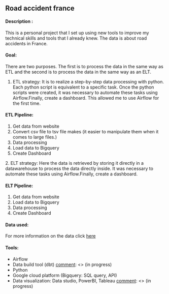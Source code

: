 ## Road accident france


#### Description :
This is a personal project that I set up using new tools to improve my technical skills and tools that I already knew.
The data is about road accidents in France.

#### Goal:
There are two purposes. The first is to process the data in the same way as ETL and the second is to process the data in the same way as an ELT.

1. ETL strategy: It is to realize a step-by-step data processing with python. Each python script is equivalent to a specific task.
Once the python scripts were created, it was necessary to automate these tasks using Airflow.Finally, create a dashboard. 
This allowed me to use Airflow for the first time.

#### ETL Pipeline:
1. Get data from website
2. Convert csv file to tsv file makes (it easier to manipulate them when it comes to large files.)
3. Data processing
4. Load data to Bigquery
5. Create Dashboard

[comment]: <> (ELT strategy in progress)
2. ELT strategy: Here the data is retrieved by storing it directly in a datawarehouse to process the data directly inside.
It was necessary to automate these tasks using Airflow.Finally, create a dashboard.

#### ELT Pipeline:
1. Get data from website
2. Load data to Bigquery
3. Data processing
4. Create Dashboard

#### Data used:
For more information on the data click [here](https://www.data.gouv.fr/en/datasets/base-de-donnees-accidents-corporels-de-la-circulation/#_)

#### Tools:
- Airflow
- Data build tool (dbt) [comment]: <> (in progress)
- Python
- Google cloud platform (Bigquery: SQL query, API)
- Data visualization: Data studio, PowerBI, Tableau [comment]: <> (in progress)
